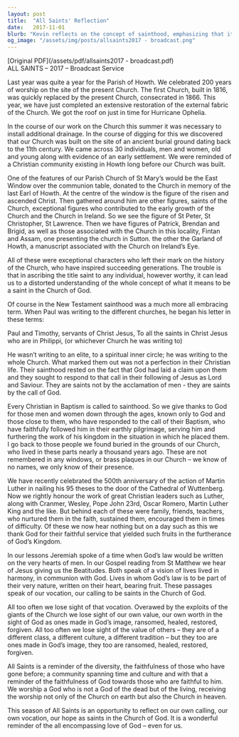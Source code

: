 ```yaml
---
layout: post
title:  "All Saints' Reflection"
date:   2017-11-01
blurb: "Kevin reflects on the concept of sainthood, emphasizing that it is not reserved for an elite few but is a call for every Christian in their baptism. He draws from the history of the Parish of Howth and its 200-year celebration, the discovery of an ancient burial ground, and the lives of notable saints and ordinary faithful individuals. The sermon encourages us to recognize our own value and calling as saints in the Church of God, highlighting the diversity and faithfulness of the Christian community across time and culture."
og_image: "/assets/img/posts/allsaints2017 - broadcast.png"
---
```

[Original PDF](/assets/pdf/allsaints2017 - broadcast.pdf)    
ALL SAINTS – 2017 – Broadcast Service

Last year was quite a year for the Parish of Howth. We celebrated 200 years of worship on the site of the present Church. The first Church, built in 1816, was quickly replaced by the present Church, consecrated in 1866. This year, we have just completed an extensive restoration of the external fabric of the Church. We got the roof on just in time for Hurricane Ophelia.

In the course of our work on the Church this summer it was necessary to install additional drainage. In the course of digging for this we discovered that our Church was built on the site of an ancient burial ground dating back to the 11th century. We came across 30 individuals, men and women, old and young along with evidence of an early settlement. We were reminded of a Christian community existing in Howth long before our Church was built.

One of the features of our Parish Church of St Mary’s would be the East Window over the communion table, donated to the Church in memory of the last Earl of Howth. At the centre of the window is the figure of the risen and ascended Christ. Then gathered around him are other figures, saints of the Church, exceptional figures who contributed to the early growth of the Church and the Church in Ireland. So we see the figure of St Peter, St Christopher, St Lawrence. Then we have figures of Patrick, Brendan and Brigid, as well as those associated with the Church in this locality, Fintan and Assam, one presenting the church in Sutton. the other the Garland of Howth, a manuscript associated with the Church on Ireland’s Eye.

All of these were exceptional characters who left their mark on the history of the Church, who have inspired succeeding generations. The trouble is that in ascribing the title saint to any individual, however worthy, it can lead us to a distorted understanding of the whole concept of what it means to be a saint in the Church of God.

Of course in the New Testament sainthood was a much more all embracing term. When Paul was writing to the different churches, he began his letter in these terms:

Paul and Timothy, servants of Christ Jesus,
To all the saints in Christ Jesus who are in Philippi, (or whichever Church he was writing to)

He wasn’t writing to an elite, to a spiritual inner circle; he was writing to the whole Church. What marked them out was not a perfection in their Christian life. Their sainthood rested on the fact that God had laid a claim upon them and they sought to respond to that call in their following of Jesus as Lord and Saviour. They are saints not by the acclamation of men - they are saints by the call of God.

Every Christian in Baptism is called to sainthood. So we give thanks to God for those men and women down through the ages, known only to God and those close to them, who have responded to the call of their Baptism, who have faithfully followed him in their earthly pilgrimage, serving him and furthering the work of his kingdom in the situation in which he placed them. I go back to those people we found buried in the grounds of our Church, who lived in these parts nearly a thousand years ago. These are not remembered in any windows, or brass plaques in our Church – we know of no names, we only know of their presence.

We have recently celebrated the 500th anniversary of the action of Martin Luther in nailing his 95 theses to the door of the Cathedral of Wuttenberg. Now we rightly honour the work of great Christian leaders such as Luther, along with Cranmer, Wesley, Pope John 23rd, Oscar Romero, Martin Luther King and the like. But behind each of these were family, friends, teachers, who nurtured them in the faith, sustained them, encouraged them in times of difficulty. Of these we now hear nothing but on a day such as this we thank God for their faithful service that yielded such fruits in the furtherance of God’s Kingdom.

In our lessons Jeremiah spoke of a time when God’s law would be written on the very hearts of men. In our Gospel reading from St Matthew we hear of Jesus giving us the Beatitudes. Both speak of a vision of lives lived in harmony, in communion with God. Lives in whom God’s law is to be part of their very nature, written on their heart, bearing fruit. These passages speak of our vocation, our calling to be saints in the Church of God.

All too often we lose sight of that vocation. Overawed by the exploits of the giants of the Church we lose sight of our own value, our own worth in the sight of God as ones made in God’s image, ransomed, healed, restored, forgiven. All too often we lose sight of the value of others – they are of a different class, a different culture, a different tradition – but they too are ones made in God’s image, they too are ransomed, healed, restored, forgiven.

All Saints is a reminder of the diversity, the faithfulness of those who have gone before; a community spanning time and culture and with that a reminder of the faithfulness of God towards those who are faithful to him. We worship a God who is not a God of the dead but of the living, receiving the worship not only of the Church on earth but also the Church in heaven.

This season of All Saints is an opportunity to reflect on our own calling, our own vocation, our hope as saints in the Church of God. It is a wonderful reminder of the all encompassing love of God – even for us.
